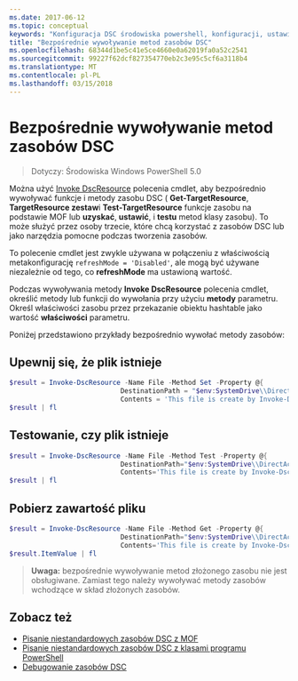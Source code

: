 ```yaml
---
ms.date: 2017-06-12
ms.topic: conceptual
keywords: "Konfiguracja DSC środowiska powershell, konfiguracji, ustawienia"
title: "Bezpośrednie wywoływanie metod zasobów DSC"
ms.openlocfilehash: 68344d1be5c41e5ce4660e0a62019fa0a52c2541
ms.sourcegitcommit: 99227f62dcf827354770eb2c3e95c5cf6a3118b4
ms.translationtype: MT
ms.contentlocale: pl-PL
ms.lasthandoff: 03/15/2018
---
```

# <a name="calling-dsc-resource-methods-directly"></a>Bezpośrednie wywoływanie metod zasobów DSC

>Dotyczy: Środowiska Windows PowerShell 5.0

Można użyć [Invoke DscResource](https://technet.microsoft.com/library/mt517869.aspx) polecenia cmdlet, aby bezpośrednio wywoływać funkcje i metody zasobu DSC ( **Get-TargetResource**, **TargetResource zestaw**i  **Test-TargetResource** funkcje zasobu na podstawie MOF lub **uzyskać**, **ustawić**, i **testu** metod klasy zasobu). To może służyć przez osoby trzecie, które chcą korzystać z zasobów DSC lub jako narzędzia pomocne podczas tworzenia zasobów. 

To polecenie cmdlet jest zwykle używana w połączeniu z właściwością metakonfigurację `refreshMode = 'Disabled'`, ale mogą być używane niezależnie od tego, co **refreshMode** ma ustawioną wartość.

Podczas wywoływania metody **Invoke DscResource** polecenia cmdlet, określić metody lub funkcji do wywołania przy użyciu **metody** parametru. Określ właściwości zasobu przez przekazanie obiektu hashtable jako wartość **właściwości** parametru.

Poniżej przedstawiono przykłady bezpośrednio wywołać metody zasobów:

## <a name="ensure-a-file-is-present"></a>Upewnij się, że plik istnieje

```powershell
$result = Invoke-DscResource -Name File -Method Set -Property @{
                            DestinationPath = "$env:SystemDrive\\DirectAccess.txt";
                            Contents = 'This file is create by Invoke-DscResource'} -Verbose
$result | fl
```

## <a name="test-that-a-file-is-present"></a>Testowanie, czy plik istnieje

```powershell
$result = Invoke-DscResource -Name File -Method Test -Property @{
                            DestinationPath="$env:SystemDrive\\DirectAccess.txt";
                            Contents='This file is create by Invoke-DscResource'} -Verbose
$result | fl
```

## <a name="get-the-contents-of-file"></a>Pobierz zawartość pliku

```powershell
$result = Invoke-DscResource -Name File -Method Get -Property @{
                            DestinationPath="$env:SystemDrive\\DirectAccess.txt";
                            Contents='This file is create by Invoke-DscResource'} -Verbose
$result.ItemValue | fl
```

>**Uwaga:** bezpośrednie wywoływanie metod złożonego zasobu nie jest obsługiwane. Zamiast tego należy wywoływać metody zasobów wchodzące w skład złożonych zasobów.

## <a name="see-also"></a>Zobacz też
- [Pisanie niestandardowych zasobów DSC z MOF](authoringResourceMOF.md) 
- [Pisanie niestandardowych zasobów DSC z klasami programu PowerShell](authoringResourceClass.md)
- [Debugowanie zasobów DSC](debugResource.md)

